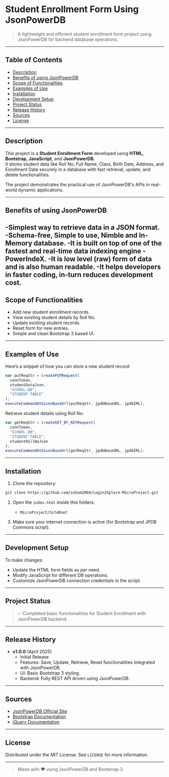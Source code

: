
# Student Enrollment Form Using JsonPowerDB

> A lightweight and efficient student enrollment form project using JsonPowerDB for backend database operations.
> 
---

## Table of Contents

- [Description](#description)
- [Benefits of using JsonPowerDB](#benefits-of-using-jsonpowerdb)
- [Scope of Functionalities](#scope-of-functionalities)
- [Examples of Use](#examples-of-use)
- [Installation](#installation)
- [Development Setup](#development-setup)
- [Project Status](#project-status)
- [Release History](#release-history)
- [Sources](#sources)
- [License](#license)

---

## Description

This project is a **Student Enrollment Form** developed using **HTML, Bootstrap, JavaScript**, and **JsonPowerDB**.  
It stores student data like Roll No, Full Name, Class, Birth Date, Address, and Enrollment Date securely in a database with fast retrieval, update, and delete functionalities.

The project demonstrates the practical use of JsonPowerDB's APIs in real-world dynamic applications.

---

## Benefits of using JsonPowerDB

-Simplest way to retrieve data in a JSON format.
-Schema-free, Simple to use, Nimble and In-Memory database.
-It is built on top of one of the fastest and real-time data indexing engine - PowerIndeX.
-It is low level (raw) form of data and is also human readable.
-It helps developers in faster coding, in-turn reduces development cost.
---

## Scope of Functionalities

- Add new student enrollment records.
- View existing student details by Roll No.
- Update existing student records.
- Reset form for new entries.
- Simple and clean Bootstrap 3 based UI.

---

## Examples of Use

Here’s a snippet of how you can store a new student record:

```javascript
var putReqStr = createPUTRequest(
  connToken,
  studentDataJson,
  "SCHOOL-DB",
  "STUDENT-TABLE"
);
executeCommandAtGivenBaseUrl(putReqStr, jpdbBaseURL, jpdbIML);
```

Retrieve student details using Roll No:

```javascript
var getReqStr = createGET_BY_KEYRequest(
  connToken,
  "SCHOOL-DB",
  "STUDENT-TABLE",
  studentRollNoJson
);
executeCommandAtGivenBaseUrl(getReqStr, jpdbBaseURL, jpdbIRL);
```

---

## Installation

1. Clone the repository:
```bash
git clone https://github.com/sohom2004/Login2Xplore-MicroProject.git
```
2. Open the `index.html` inside this folders:
   - `MicroProject/SiteRoot`

3. Make sure your internet connection is active (for Bootstrap and JPDB Commons script).

---

## Development Setup

To make changes:

- Update the HTML form fields as per need.
- Modify JavaScript for different DB operations.
- Customize JsonPowerDB connection credentials in the script.

---

## Project Status

> ✅ Completed basic functionalities for Student Enrollment with JsonPowerDB backend.  

---

## Release History

- **v1.0.0** (April 2025)
    - Initial Release
    - Features: Save, Update, Retrieve, Reset functionalities integrated with JsonPowerDB.
    - UI: Basic Bootstrap 3 styling.
    - Backend: Fully REST API driven using JsonPowerDB.

---

## Sources

- [JsonPowerDB Official Site](https://login2explore.com/)
- [Bootstrap Documentation](https://getbootstrap.com/)
- [jQuery Documentation](https://api.jquery.com/)

---

## License

Distributed under the MIT License. See `LICENSE` for more information.

---

> Made with ❤️ using JsonPowerDB and Bootstrap 3.
